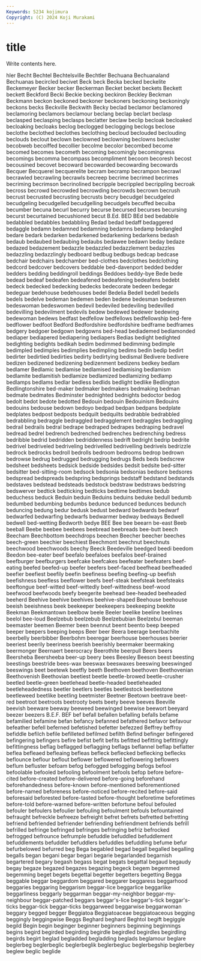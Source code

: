 ```yaml
---
Keywords: 5234 kojimura
Copyright: (C) 2024 Koji Murakami
---
```


# title

Write contents here.



hler Becht Bechtel
Bechtelsville Bechtler Bechuana Bechuanaland Bechuanas becircled becivet Beck beck Becka
becked beckelite Beckemeyer Becker becker Beckerman Becket becket beckets Beckett
beckett Beckford Becki Beckie becking beckiron Beckley Beckman Beckmann beckon
beckoned beckoner beckoners beckoning beckoningly beckons becks Beckville Beckwith Becky
beclad beclamor beclamored beclamoring beclamors beclamour beclang beclap beclart beclasp
beclasped beclasping beclasps beclatter beclaw beclip becloak becloaked becloaking becloaks
beclog beclogged beclogging beclogs beclose beclothe beclothed beclothes beclothing becloud
beclouded beclouding beclouds beclout beclown beclowned beclowning beclowns becluster becobweb
becoiffed becollier becolme becolor becombed become becomed becomes becometh becoming
becomingly becomingness becomings becomma becompass becompliment becoom becoresh becost becousined
becovet becoward becowarded becowarding becowards Becquer Becquerel becquerelite becram becramp
becrampon becrawl becrawled becrawling becrawls becreep becrime becrimed becrimes becriming
becrimson becrinolined becripple becrippled becrippling becroak becross becrowd becrowded becrowding
becrowds becrown becrush becrust becrusted becrusting becrusts becry becudgel becudgeled
becudgeling becudgelled becudgelling becudgels becuffed becuiba becumber becuna becurl becurry
becurse becursed becurses becursing becurst becurtained becushioned becut B.Ed. BED
BEd bed bedabble bedabbled bedabbles bedabbling Bedad bedad bedaff bedaggered
bedaggle bedamn bedamned bedamning bedamns bedamp bedangled bedare bedark bedarken
bedarkened bedarkening bedarkens bedash bedaub bedaubed bedaubing bedaubs bedawee bedawn
beday bedaze bedazed bedazement bedazzle bedazzled bedazzlement bedazzles bedazzling bedazzlingly
bedboard bedbug bedbugs bedcap bedcase bedchair bedchairs bedchamber bed-clothes bedclothes
bedclothing bedcord bedcover bedcovers beddable bed-davenport bedded bedder bedders bedding
beddingroll beddings Beddoes beddy-bye Bede bede bedead bedeaf bedeafen bedeafened
bedeafening bedeafens bedebt bedeck bedecked bedecking bedecks bedecorate bedeen bedegar
bedeguar bedehouse bedehouses bedel Bedelia Bedell bedell bedells bedels bedelve
bedeman bedemen beden bedene bedesman bedesmen bedeswoman bedeswomen bedevil bedeviled
bedeviling bedevilled bedevilling bedevilment bedevils bedew bedewed bedewer bedewing bedewoman
bedews bedfast bedfellow bedfellows bedfellowship bed-fere bedflower bedfoot Bedford Bedfordshire
bedfordshire bedframe bedframes bedgery bedgoer bedgown bedgowns bed-head bediademed bediamonded
bediaper bediapered bediapering bediapers Bedias bedight bedighted bedighting bedights bedikah
bedim bedimmed bedimming bedimple bedimpled bedimples bedimplies bedimpling bedims bedin
bedip bedirt bedirter bedirtied bedirties bedirty bedirtying bedismal Bedivere bedivere
bedizen bedizened bedizening bedizenment bedizens bedkey bedlam bedlamer Bedlamic bedlamise
bedlamised bedlamising bedlamism bedlamite bedlamitish bedlamize bedlamized bedlamizing bedlamp bedlamps
bedlams bedlar bedless bedlids bedlight bedlike Bedlington Bedlingtonshire bed-maker bedmaker
bedmakers bedmaking bedman bedmate bedmates Bedminster bednighted bednights bedoctor bedog
bedolt bedot bedote bedotted Bedouin bedouin Bedouinism Bedouins bedouins bedouse
bedown bedoyo bedpad bedpan bedpans bedplate bedplates bedpost bedposts bedquilt
bedquilts bedrabble bedrabbled bedrabbling bedraggle bedraggled bedragglement bedraggles bedraggling bedrail
bedrails bedral bedrape bedraped bedrapes bedraping bedravel bedread bedrel bedrench
bedrenched bedrenches bedrenching bedress bedribble bedrid bedridden bedriddenness bedrift bedright
bedrip bedrite bedrivel bedriveled bedriveling bedrivelled bedrivelling bedrivels bedrizzle bedrock
bedrocks bedroll bedrolls bedroom bedrooms bedrop bedrown bedrowse bedrug bedrugged
bedrugging bedrugs Beds beds bedscrew bedsheet bedsheets bedsick bedside bedsides
bedsit bedsite bed-sitter bedsitter bed-sitting-room bedsock bedsonia bedsonias bedsore bedsores
bedspread bedspreads bedspring bedsprings bedstaff bedstand bedstands bedstaves bedstead bedsteads
bedstock bedstraw bedstraws bedstring bedswerver bedtick bedticking bedticks bedtime bedtimes
bedub beduchess beduck Beduin beduin Beduins beduins beduke bedull bedumb
bedumbed bedumbing bedumbs bedunce bedunced bedunces bedunch beduncing bedung bedur
bedusk bedust bedward bedwards bedwarf bedwarfed bedwarfing bedwarfs bedwarmer bedway
bedways Bedwell bedwell bed-wetting Bedworth bedye BEE Bee bee beearn
be-east Beeb beeball Beebe beebee beebees beebread beebreads bee-butt beech
Beecham Beechbottom beechdrops beechen Beecher beecher beeches beech-green beechier beechiest
Beechmont beechnut beechnuts beechwood beechwoods beechy Beeck Beedeville beedged beedi
beedom Beedon bee-eater beef beefalo beefaloes beefalos beef-brained beefburger beefburgers
beefcake beefcakes beefeater beefeaters beef-eating beefed beefed-up beefer beefers beef-faced
beefhead beefheaded beefier beefiest beefily beefin beefiness beefing beefing-up beefish
beefishness beefless beeflower beefs beef-steak beefsteak beefsteaks beeftongue beef-witted beef-wittedly
beef-wittedness beef-wood beefwood beefwoods beefy beegerite beehead bee-headed beeheaded beeherd
Beehive beehive beehives beehive-shaped Beehouse beehouse beeish beeishness beek beekeeper
beekeepers beekeeping beekite Beekman Beekmantown beelbow beele Beeler beelike beeline
beelines beelol bee-loud Beelzebub beelzebub Beelzebubian Beelzebul beeman beemaster beemen
Beemer been beennut beent beento beep beeped beeper beepers beeping
beeps Beer beer Beera beerage beerbachite beerbelly beerbibber Beerbohm beeregar
beerhouse beerhouses beerier beeriest beerily beeriness beerish beerishly beermaker beermaking
beermonger Beernaert beerocracy Beerothite beerpull Beers beers Beersheba Beersheeba beer-up
beery bees Beesley Beeson beest beesting beestings beestride bees-wax beeswax
beeswaxes beeswing beeswinged beeswings beet beetewk beetfly beeth Beethoven beethoven
Beethovenian Beethovenish Beethovian beetiest beetle beetle-browed beetle-crusher beetled beetle-green beetlehead
beetle-headed beetleheaded beetleheadedness beetler beetlers beetles beetlestock beetlestone beetleweed beetlike
beetling beetmister Beetner Beetown beetrave beet-red beetroot beetroots beetrooty beets
beety beeve beeves Beeville beevish beeware beeway beeweed beewinged beewise
beewort beeyard beezer beezers B.E.F. BEF bef befall befallen befalling
befalls befame befamilied befamine befan befancy befanned befathered befavor befavour
befeather befell beferned befetished befetter befezzed Beffrey beffroy befiddle befilch
befile befilleted befilmed befilth Befind befinger befingered befingering befingers befire
befist befit befits befitted befitting befittingly befittingness beflag beflagged beflagging
beflags beflannel beflap beflatter beflea befleaed befleaing befleas befleck beflecked
beflecking beflecks beflounce beflour beflout beflower beflowered beflowering beflowers beflum
befluster befoam befog befogged befogging befogs befool befoolable befooled befooling
befoolment befools befop before before-cited before-created before-delivered before-going beforehand beforehandedness
before-known before-mentioned beforementioned before-named beforeness before-noticed before-recited before-said beforesaid beforested
before-tasted before-thought beforetime beforetimes before-told before-warned before-written befortune befoul befouled
befouler befoulers befoulier befouling befoulment befouls befountained befraught befreckle befreeze
befreight befret befrets befretted befretting befriend befriended befriender befriending befriendment
befriends befrill befrilled befringe befringed befringes befringing befriz befrocked befrogged
befrounce befrumple befuddle befuddled befuddlement befuddlements befuddler befuddlers befuddles befuddling
befume befur befurbelowed befurred beg Bega begabled begad begall begalled
begalling begalls began begani begar begari begarie begarlanded begarnish begartered
begary begash begass begat begats begattal begaud begaudy begay begaze
begazed begazes begazing begeck begem begemmed begemming beget begets begettal
begetter begetters begetting Begga beggable beggar beggardom beggared beggarer beggaress
beggarhood beggaries beggaring beggarism beggar-lice beggarlice beggarlike beggarliness beggarly beggarman
beggar-my-neighbor beggar-my-neighbour beggar-patched beggars beggar's-lice beggar's-tick beggar's-ticks beggar-tick beggar-ticks beggarweed
beggarwise beggarwoman beggary begged begger Beggiatoa Beggiatoaceae beggiatoaceous begging beggingly
beggingwise Beggs Beghard beghard Beghtol begift begiggle begild Begin begin
beginger beginner beginners beginning beginnings begins begird begirded begirding begirdle
begirdled begirdles begirdling begirds begirt beglad begladded begladding beglads beglamour
beglare beglerbeg beglerbeglic beglerbeglik beglerbegluc beglerbegship beglerbey beglew beglic beglide
